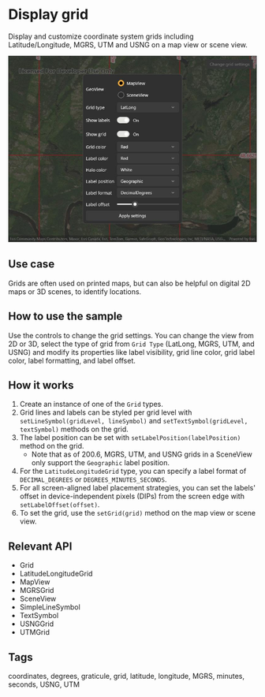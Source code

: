 # Display grid

Display and customize coordinate system grids including Latitude/Longitude, MGRS, UTM and USNG on a map view or scene view.

![Image of display grid](displaygrid.jpg)

## Use case

Grids are often used on printed maps, but can also be helpful on digital 2D maps or 3D scenes, to identify locations.

## How to use the sample

Use the controls to change the grid settings. You can change the view from 2D or 3D, select the type of grid from `Grid Type` (LatLong, MGRS, UTM, and USNG) and modify its properties like label visibility, grid line color, grid label color, label formatting, and label offset.

## How it works

1. Create an instance of one of the `Grid` types.
2. Grid lines and labels can be styled per grid level with `setLineSymbol(gridLevel, lineSymbol)` and `setTextSymbol(gridLevel, textSymbol)` methods on the grid.
3. The label position can be set with `setLabelPosition(labelPosition)` method on the grid.
   * Note that as of 200.6, MGRS, UTM, and USNG grids in a SceneView only support the `Geographic` label position.
4. For the `LatitudeLongitudeGrid` type, you can specify a label format of `DECIMAL_DEGREES` or `DEGREES_MINUTES_SECONDS`.
5. For all screen-aligned label placement strategies, you can set the labels' offset in device-independent pixels (DIPs) from the screen edge with `setLabelOffset(offset)`.
6. To set the grid, use the `setGrid(grid)` method on the map view or scene view.

## Relevant API

* Grid
* LatitudeLongitudeGrid
* MapView
* MGRSGrid
* SceneView
* SimpleLineSymbol
* TextSymbol
* USNGGrid
* UTMGrid

## Tags

coordinates, degrees, graticule, grid, latitude, longitude, MGRS, minutes, seconds, USNG, UTM
